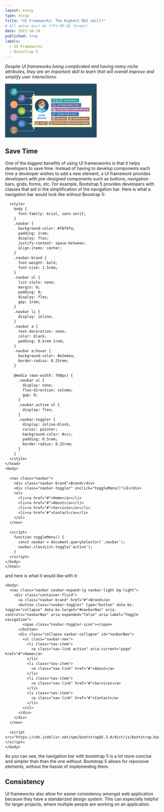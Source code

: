 ```yaml
---
layout: essay
type: essay
title: "UI Frameworks: The Highest ROI skill?"
# All dates must be YYYY-MM-DD format!
date: 2023-10-10
published: true
labels:
  - UI Frameworks
  - Bootstrap 5
---
```


*Despite UI frameworks being complicated and having many niche attributes, they are an important skill to learn that will overall improve and simplify user interactions.*

<img width="300px" class="rounced float-start pe-4" src="/img/codingStandardsPic.webp">

## Save Time 
One of the biggest benefits of using UI frameoworks is that it helps developers to save time. Instead of having to develop components each time a developer wishes to add a new element, a UI framework provides developers with pre-designed components such as buttons, navigation bars, grids, forms, etc. For example, Bootstrap 5 provides developers with classes that aid in the simplification of the navigation bar. Here is what a navigation bar would look like without Boostrap 5:
~~~
  <style>
    body {
      font-family: Arial, sans-serif;
    }
    .navbar {
      background-color: #f8f9fa;
      padding: 1rem;
      display: flex;
      justify-content: space-between;
      align-items: center;
    }
    .navbar-brand {
      font-weight: bold;
      font-size: 1.5rem;
    }
    .navbar ul {
      list-style: none;
      margin: 0;
      padding: 0;
      display: flex;
      gap: 1rem;
    }
    .navbar li {
      display: inline;
    }
    .navbar a {
      text-decoration: none;
      color: black;
      padding: 0.5rem 1rem;
    }
    .navbar a:hover {
      background-color: #e2e6ea;
      border-radius: 0.25rem;
    }

    @media (max-width: 768px) {
      .navbar ul {
        display: none;
        flex-direction: column;
        gap: 0;
      }
      .navbar.active ul {
        display: flex;
      }
      .navbar-toggler {
        display: inline-block;
        cursor: pointer;
        background-color: #ccc;
        padding: 0.5rem;
        border-radius: 0.25rem;
      }
    }
  </style>
</head>
<body>

  <nav class="navbar">
    <div class="navbar-brand">Brand</div>
    <div class="navbar-toggler" onclick="toggleMenu()">☰</div>
    <ul>
      <li><a href="#">Home</a></li>
      <li><a href="#">About</a></li>
      <li><a href="#">Services</a></li>
      <li><a href="#">Contact</a></li>
    </ul>
  </nav>

  <script>
    function toggleMenu() {
      const navbar = document.querySelector('.navbar');
      navbar.classList.toggle('active');
    }
  </script>
</body>
</html>
~~~
and here is what it would like with it:
~~~
<body>
  <nav class="navbar navbar-expand-lg navbar-light bg-light">
    <div class="container-fluid">
      <a class="navbar-brand" href="#">Brand</a>
      <button class="navbar-toggler" type="button" data-bs-toggle="collapse" data-bs-target="#navbarNav" aria-controls="navbarNav" aria-expanded="false" aria-label="Toggle navigation">
        <span class="navbar-toggler-icon"></span>
      </button>
      <div class="collapse navbar-collapse" id="navbarNav">
        <ul class="navbar-nav">
          <li class="nav-item">
            <a class="nav-link active" aria-current="page" href="#">Home</a>
          </li>
          <li class="nav-item">
            <a class="nav-link" href="#">About</a>
          </li>
          <li class="nav-item">
            <a class="nav-link" href="#">Services</a>
          </li>
          <li class="nav-item">
            <a class="nav-link" href="#">Contact</a>
          </li>
        </ul>
      </div>
    </div>
  </nav>

  <script src="https://cdn.jsdelivr.net/npm/bootstrap@5.3.0/dist/js/bootstrap.bundle.min.js"></script>
</body>
~~~
As you can see, the navigation bar with bootstrap 5 is a lot more concise and simpler than than the one without. Bootstrap 5 allows for reponsive elements, without the hassle of implementing them.

## Consistency
UI frameworks also allow for easier consistency amongst web application because they have a standarized design system. This can especially helpful for larger projects, where multiple people are working on an application.

